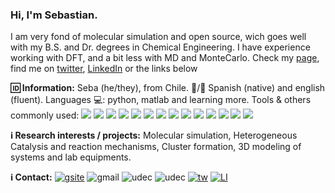 ### Hi, I'm Sebastian. 

I am very fond of molecular simulation and open source, wich goes well with my B.S. and Dr. degrees in Chemical Engineering. 
I have experience working with DFT, and a bit less with MD and MonteCarlo. Check my [page](https://sites.google.com/view/sebagodoygutierrez), find me on [twitter](https://twitter.com/SebaGodoyGut), [LinkedIn](https://www.linkedin.com/in/sebastian-godoy-gutierrez/) or the links below

**:id: Information:**
Seba (he/they), from Chile. :speech_balloon:/:pencil: Spanish (native) and english (fluent). Languages :computer:: python, matlab and learning more. 
Tools & others commonly used: ![](https://shields.io/badge/ubuntu-lightgrey?logo=ubuntu&style=flat-square)
![](https://shields.io/badge/windows-lightgrey?logo=windows&style=flat-square)
![](https://shields.io/badge/bash-lightgrey?logo=gnubash&style=flat-square&logoColor=black)
![](https://shields.io/badge/git-lightgrey?logo=git&style=flat-square)
![](https://shields.io/badge/GitHub-lightgrey?logo=github&style=flat-square&logoColor=black)
![](https://shields.io/badge/python-lightgrey?logo=python&style=flat-square)
![](https://shields.io/badge/PyCharm-lightgrey?logo=pycharm&style=flat-square&logoColor=black)
![](https://shields.io/badge/jupyter-lightgrey?logo=jupyter&style=flat-square)
![](https://shields.io/badge/libre--office-lightgrey?logo=libreoffice&style=flat-square&logoColor=black)
![](https://shields.io/badge/microsoft--office-lightgrey?logo=microsoftoffice&style=flat-square&logoColor=black)
![](https://shields.io/badge/LaTeX-lightgrey?logo=latex&style=flat-square&logoColor=green)
![](https://shields.io/badge/Zotero-lightgrey?logo=zotero&style=flat-square&logoColor=red)
![](https://shields.io/badge/Blender-lightgrey?logo=blender&style=flat-square)
![](https://shields.io/badge/Krita-lightgrey?logo=krita&style=flat-square&logoColor=black)

**:information_source: Research interests / projects:**
Molecular simulation, Heterogeneous Catalysis and reaction mechanisms, Cluster formation, 3D modeling of systems and lab equipments.

**:information_source: Contact:**
[![gsite](https://shields.io/badge/Google--Site-9cf?logo=google&style=social)](https://sites.google.com/view/sebagodoygutierrez)
![gmail](https://shields.io/badge/sebadgogu@gmail.com-black?logo=gmail&style=social)
![udec](https://shields.io/badge/sebagodoy@udec.com-blue?logo=microsoftoutlook&style=social)
![udec](https://shields.io/badge/seba.god.gut@outlook.es-blue?logo=microsoftoutlook&style=social)
[![tw](https://shields.io/badge/@SebaGodoyGut-9cf?logo=twitter&style=social)](https://twitter.com/SebaGodoyGut)
[![LI](https://shields.io/badge/LinkedIn-9cf?logo=linkedin&style=social)](https://www.linkedin.com/in/sebastian-godoy-gutierrez/)

